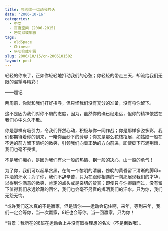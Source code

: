 ```yaml
---
title: 写给你——运动会的话
date: '2006-10-16'
categories:
  - 中文
  - 百度空间 (2006-2015)
  - 唠叨抑或牢骚
tags:
  - oldSpace
  - Chinese
  - 唠叨抑或牢骚
slug: 2006/10/15/cn-2006101502
layout: post
---
```

轻轻的你来了，正如你轻轻地扣动我们的心弦；你轻轻的带走三天，却流给我们无限的渴望与精彩！

 ——题记

  两周前，你就和我们打好招呼，但只怪我们没有充分的准备，没有将你留下。

  这不是因为我们对你不屑的态度，因为，虽然你的确已经走远，但你的精神依然在我们心中久久不散。

  你是那样有吸引力，令我们怦然心动，积极与你一同作战；你是那样多姿多彩，我们都期待着你的到来，一睹你面纱下的芳容；你又是那么花枝招展，如姑娘一般在不远的前方留下清纯的微笑，引领我们向着正确的方向前进，即使脚下布满荆棘，我们也毫不畏惧。

  不是我们痴心，是因为我们有火一般的热情、钢一般的决心、山一般的勇气！

  为了你，我们可以起早贪黑，在每一个黎明的清晨，傍晚的黄昏留下清晰的脚印=挥洒的汗水；为了你，我们不辞辛苦，只为在跟你相遇的一刹那展现我们的才华，以得到你满意的微笑，肯定的点头或是亲切的赞赏；即使只与你擦肩而过，没有留下值得我们永远珍藏的回忆，我们也会毫不另啬的挥洒我们的汗水。只为你，我们无怨无悔。

  *或许我们这次真的不是赢家，但是请你——运动会记住啊，来年，等到来年，我们一定会等你，当一次赢家，8班也会等你。当一回赢家，只为你！

  *背景：我所在的8班在运动会上并没有取得理想的名次（不是倒数哦）。
